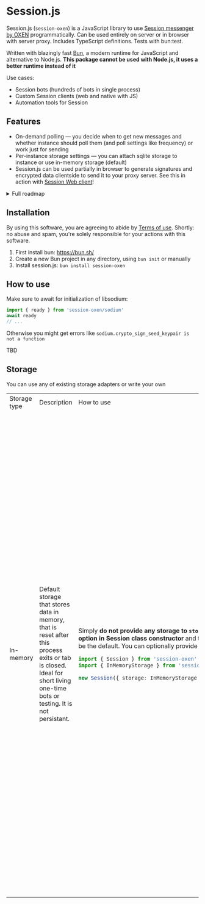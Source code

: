 # Session.js

Session.js (`session-oxen`) is a JavaScript library to use [Session messenger by OXEN](https://getsession.org) programmatically. Can be used entirely on server or in browser with server proxy. Includes TypeScript definitions. Tests with bun:test.

Written with blazingly fast [Bun](bun.sh), a modern runtime for JavaScript and alternative to Node.js. **This package cannot be used with Node.js, it uses a better runtime instead of it**

Use cases:
- Session bots (hundreds of bots in single process)
- Custom Session clients (web and native with JS)
- Automation tools for Session

## Features

- On-demand polling — you decide when to get new messages and whether instance should poll them (and poll settings like frequency) or work just for sending
- Per-instance storage settings — you can attach sqlite storage to instance or use in-memory storage (default)
- Session.js can be used partially in browser to generate signatures and encrypted data clientside to send it to your proxy server. See this in action with [Session Web client](https://github.com/VityaSchel/session-web)!

<details>
  <summary>Full roadmap</summary>
    
  - [ ] Messages receiving
    - [ ] Automatic snodes fetching
    - [ ] Automatic swarms selection
    - [ ] Manual snode/swarm control
    - [ ] Data retrieving from swarms
    - [ ] Messages polling
    - [ ] Messages types
      - [ ] Regular chat message
        - [ ] Text
        - [ ] Attachments
          - [ ] Images
          - [ ] Files
          - [ ] Voice messages
          - [ ] Quotes
          - [ ] Web links previews
      - [ ] Configuration message
      - [ ] Sync message
      - [ ] Read message
      - [ ] Media downloaded by recipient
    - [ ] Closed chats
    - [ ] Open groups (SOGS)
  - [ ] Messages sending
    - [ ] Data storing to swarms
    - [ ] Messages types
      - [ ] Regular chat message
        - [ ] Text
        - [ ] Attachments
          - [ ] Images
          - [ ] Files
          - [ ] Voice messages
          - [ ] Quotes
          - [ ] Web links previews
      - [ ] Sync message
      - [ ] Read message
      - [ ] Media downloaded by us
  - [ ] Messages deleting
  - [ ] Messages editing (SOGS)
  - [ ] Profile editing
    - [ ] Display name
    - [ ] Avatar
  - [ ] ONS resolving

</details>

## Installation

By using this software, you are agreeing to abide by [Terms of use](./TERMS.md). Shortly: no abuse and spam, you're solely responsible for your actions with this software.

1. First install bun: https://bun.sh/
2. Create a new Bun project in any directory, using `bun init` or manually
3. Install session.js: `bun install session-oxen`

## How to use

Make sure to await for initialization of libsodium:
```ts
import { ready } from 'session-oxen/sodium'
await ready
// ...
```
Otherwise you might get errors like `sodium.crypto_sign_seed_keypair is not a function`

TBD

## Storage

You can use any of existing storage adapters or write your own

<table>
<tr>
<td> Storage type </td> <td> Description </td> <td> How to use </td>
</tr>
<tr>
<td>In-memory</td>
<td>Default storage that stores data in memory, that is reset after this process exits or tab is closed. Ideal for short living one-time bots or testing. It is not persistant.</td>
<td>

Simply **do not provide any storage to `storage` option in Session class constructor** and this will be the default. You can optionally provide it as: 
```ts
import { Session } from 'session-oxen'
import { InMemoryStorage } from 'session-oxen'

new Session({ storage: InMemoryStorage })
```

</td>
<td>

To implement your own storage, write class that implements Storage interface from `session-oxen/storage`. Take a look at this example with in-memory storage

```ts
import type { Storage } from 'session-oxen/storage'

export class MyInMemoryStorage implements Storage {
  storage: Map<string, string> = new Map()

  get(key: string) {
    return this.storage.get(key) ?? null
  }

  set(key: string, value: string) {
    this.storage.set(key, value)
  }

  delete(key: string) {
    this.storage.delete(key)
  }

  has(key: string) {
    return this.storage.has(key)
  }
}
```

## Error handling

Session.js validates and handles a lot of errors for you, wrapping them in special different classes, so you can easily handle them on your abstract level. For example:

```ts
import { SessionValidationError, SessionValidationErrorCode } from 'session-oxen/errors'

const session = new Session()

try {
  session.setMnemonic('invalid mnemonic') // <- throws SessionValidationError, which extends from generic Error class
} catch(e) {
  if(e instanceof SessionValidationError) {
    if(e.code === SessionValidationErrorCode.InvalidMnemonic) {
      console.error('You entered invalid mnemonic!') // <- `e` will have code property with one of SessionValidationErrorCode enums
    } else {
      throw e
    }
  } else {
    throw e
  }
}
```

## Collection of useful utils

### Mnemonic decoding and encoding

Use `session-oxen/mnemonic`:

```ts
import { encode, decode, MnemonicWordset } from 'session-oxen/mnemonic'

const seed = decode('love love love love love love love love love love love love')
const mnemonic = encode(seed)
```

You can even add your own mnemonic languages:

```ts
import { decode, mnemonicLanguages, addMnemonicLanguage } from 'session-oxen/mnemonic'

mnemonicLanguages.russian = addMnemonicLanguage({
  prefixLen: 3,
  words: [/* ... */]
})
decode('love love love love love love love love love love love love', 'russian')
```